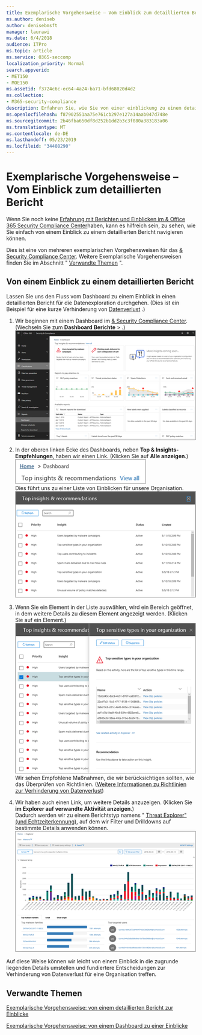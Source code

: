 ```yaml
---
title: Exemplarische Vorgehensweise – Vom Einblick zum detaillierten Bericht
ms.author: deniseb
author: denisebmsft
manager: laurawi
ms.date: 6/4/2018
audience: ITPro
ms.topic: article
ms.service: O365-seccomp
localization_priority: Normal
search.appverid:
- MET150
- MOE150
ms.assetid: f3724c6c-ec64-4a24-ba71-bfd68020d4d2
ms.collection:
- M365-security-compliance
description: Erfahren Sie, wie Sie von einer einblickung zu einem detaillierten Bericht im &amp; Security Compliance Center durch ein Beispiel zur Verhinderung von Datenverlust navigieren können.
ms.openlocfilehash: f87902551aa75e761cb297e127a14aab047d748e
ms.sourcegitcommit: 2b46fba650df8d252b1dd2b3c3f080a383183a06
ms.translationtype: MT
ms.contentlocale: de-DE
ms.lasthandoff: 05/23/2019
ms.locfileid: "34408290"
---
```

# <a name="walkthrough---from-an-insight-to-a-detailed-report"></a>Exemplarische Vorgehensweise – Vom Einblick zum detaillierten Bericht

Wenn Sie noch keine [Erfahrung mit Berichten und Einblicken im &amp; Office 365 Security Compliance Center](reports-and-insights-in-security-and-compliance.md)haben, kann es hilfreich sein, zu sehen, wie Sie einfach von einem Einblick zu einem detaillierten Bericht navigieren können. 
  
Dies ist eine von mehreren exemplarischen Vorgehensweisen für das [ &amp; Security Compliance Center](https://protection.office.com). Weitere Exemplarische Vorgehensweisen finden Sie im Abschnitt " [Verwandte Themen](#related-topics) ". 
  
## <a name="from-an-insight-to-a-detailed-report"></a>Von einem Einblick zu einem detaillierten Bericht

Lassen Sie uns den Fluss vom Dashboard zu einem Einblick in einen detaillierten Bericht für die Datenexploration durchgehen. (Dies ist ein Beispiel für eine kurze Verhinderung von [Datenverlust](data-loss-prevention-policies.md) .) 
  
1. Wir beginnen mit einem Dashboard im [ &amp; Security Compliance Center](https://protection.office.com). (Wechseln Sie zum **Dashboard** **Berichte** \> .)<br/>![Wählen Sie im &amp; Security Compliance Center die Option \> Berichte-Dashboard aus.](media/2a668c3d-3fa3-4e37-8149-46989b33ae8c.png)
  
2. In der oberen linken Ecke des Dashboards, neben **Top &amp; Insights-Empfehlungen**, haben wir einen Link. (Klicken Sie auf **Alle anzeigen**.)<br/>![Wählen Sie im &amp; Security Compliance Center Dashboards \> für Berichte aus, um Ihre wichtigsten Einblicke anzuzeigen.](media/9bb64e11-494f-40a4-ab3d-8d3c7789f300.png)<br/>Dies führt uns zu einer Liste von Einblicken für unsere Organisation.<br/>![Im Security &amp; Compliance Center können Sie alle Einblicke in einer Liste anzeigen.](media/1289af77-bf5a-444a-97a1-03d8a83f75a9.png)
  
3. Wenn Sie ein Element in der Liste auswählen, wird ein Bereich geöffnet, in dem weitere Details zu diesem Element angezeigt werden. (Klicken Sie auf ein Element.)<br/>![Details für eine ausgewählte Einblicke](media/dcbb389f-23b0-4031-b789-4a49068af85a.png)<br/>Wir sehen Empfohlene Maßnahmen, die wir berücksichtigen sollten, wie das Überprüfen von Richtlinien. ([Weitere Informationen zu Richtlinien zur Verhinderung von Datenverlust](data-loss-prevention-policies.md))
    
4. Wir haben auch einen Link, um weitere Details anzuzeigen. (Klicken Sie **im Explorer auf verwandte Aktivität anzeigen**.)<br/>Dadurch werden wir zu einem Berichtstyp namens " [Threat Explorer" (und Echtzeiterkennung)](threat-explorer.md), auf dem wir Filter und Drilldowns auf bestimmte Details anwenden können.<br/>![Explorer-Ansicht mit ausführlicheren Details zu einer ausgewählten Einblicke](media/3ad15b15-7158-44b7-beda-013351bd868e.png)
  
Auf diese Weise können wir leicht von einem Einblick in die zugrunde liegenden Details umstellen und fundiertere Entscheidungen zur Verhinderung von Datenverlust für eine Organisation treffen.
  
## <a name="related-topics"></a>Verwandte Themen

[Exemplarische Vorgehensweise: von einem detaillierten Bericht zur Einblicke](from-a-detailed-report-to-an-insight.md)
  
[Exemplarische Vorgehensweise: von einem Dashboard zu einer Einblicke](from-a-dashboard-to-an-insight.md)
  

